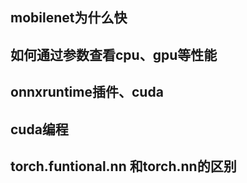 ## mobilenet为什么快

## 如何通过参数查看cpu、gpu等性能

## onnxruntime插件、cuda

## cuda编程

## torch.funtional.nn 和torch.nn的区别
